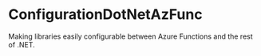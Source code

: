 # ConfigurationDotNetAzFunc
Making libraries easily configurable between Azure Functions and the rest of .NET.
